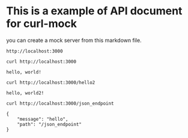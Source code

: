 # This is a example of API document for curl-mock

you can create a mock server from this markdown file.

```curlmock-host
http://localhost:3000
```

```curlmock-request
curl http://localhost:3000
```

```curlmock-response
hello, world!
```

```curlmock-request
curl http://localhost:3000/hello2
```

```curlmock-response
hello, world2!
```

```curlmock-request
curl http://localhost:3000/json_endpoint
```

```curlmock-response
{
    "message": "hello",
    "path": "/json_endpoint"
}
```